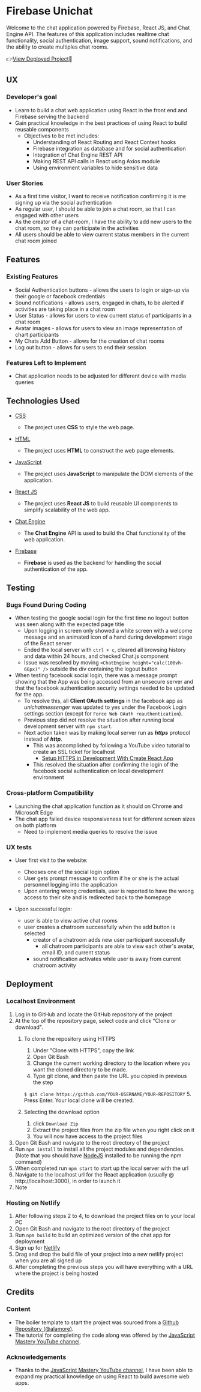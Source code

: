 # Firebase Unichat

Welcome to the chat application powered by Firebase, React JS, and Chat Engine API. The features of this application includes realtime chat functionality, social authentication, image support, sound notifications, and the ability to create multiples chat rooms.

👉[View Deployed Project](https://firebase-unichat.netlify.app/)🚀 
 


## UX

### Developer's goal
- Learn to build a chat web application using React in the front end and Firebase serving the backend
- Gain practical knowledge in the best practices of using React to build reusable components
    + Objectives to be met includes:
        * Understanding of React Routing and React Context hooks
        * Firebase integration as database and for social authentication
        * Integration of Chat Engine REST API
        * Making REST API calls in React using Axios module
        * Using environment variables to hide sensitive data

### User Stories
- As a first time visitor, I want to receive notification confirming it is me signing up via the social authentication
- As regular user, I should be able to join a chat room, so that I can engaged with other users
- As the creator of a chat-room, I have the ability to add new users to the chat room, so they can participate in the activities
- All users should be able to view current status members in the current chat room joined



## Features
 
### Existing Features
- Social Authentication buttons - allows the users to login or sign-up via their google or facebook credentials
- Sound notifications - allows users, engaged in chats, to be alerted if activities are taking place in a chat room
- User Status - allows for users to view current status of participants in a chat room
- Avatar images - allows for users to view an image representation of chart participants
- My Chats Add Button - allows for the creation of chat rooms
- Log out button - allows for users to end their session

### Features Left to Implement
- Chat application needs to be adjusted for different device with media queries



## Technologies Used

- [CSS](https://www.w3schools.com/css/css_intro.asp)
    - The project uses **CSS** to style the web page.

- [HTML](https://www.w3schools.com/css/css_intro.asp)
    - The project uses **HTML** to construct the web page elements.

- [JavaScript](https://www.w3schools.com/js/js_intro.asp)
    - The project uses **JavaScript** to manipulate the DOM elements of the application.

- [React JS](https://reactjs.org/)
    - The project uses **React JS** to build reusable UI components to simplify scalability of the web app.

- [Chat Engine](https://chatengine.io/)
    - The **Chat Engine** API is used to build the Chat functionality of the web application.

- [Firebase](https://firebase.google.com/?gclid=Cj0KCQiAoY-PBhCNARIsABcz773A-bXdKNQCUUyOzVuLYuDWRCamvu0O7k0cwFPE_c2f_leufaF2ZY0aAqEDEALw_wcB&gclsrc=aw.ds)
    - **Firebase** is used as the backend for handling the social authentication of the app.



## Testing

### Bugs Found During Coding

- When testing the google social login for the first time no logout button was seen along with the expected page title
    - Upon logging in screen only showed a white screen with a welcome message and an animated icon of a hand during development stage of the React server
    - Ended the local server with `ctrl + c`, cleared all browsing history and data within 24 hours, and checked Chat.js component
    - Issue was resolved by moving `<ChatEngine height="calc(100vh-66px)" />` outside the div containing the logout button
- When testing facebook social login, there was a message prompt showing that the App was being accessed from an unsecure server and that the facebook authentication security settings needed to be updated for the app.
    - To resolve this, all **Client OAuth settings** in the facebook app as *unichatmessenger* was updated to yes under the Facebook Login settings section (except for `Force Web OAuth reauthentication`).
    - Previous step did not resolve the situation after running local development server with `npm start`.
    - Next action taken was by making local server run as ***https*** protocol instead of ***http***.
        - This was accomplished by following a YouTube video tutorial to create an SSL ticket for localhost 
            - [Setup HTTPS in Development With Create React App](https://www.youtube.com/watch?v=neT7fmZ6sDE)
        - This resolved the situation after confirming the login of the facebook social authentication on local development environment

### Cross-platform Compatibility

- Launching the chat application function as it should on Chrome and Microsoft Edge
- The chat app failed device responsiveness test for different screen sizes on both platform
    - Need to implement media queries to resolve the issue


### UX tests

- User first visit to the website:
    - Chooses one of the social login option
    - User gets prompt message to confirm if he or she is the actual personnel logging into the application
    - Upon entering wrong credentials, user is reported to have the wrong access to their site and is redirected back to the homepage

- Upon successful login:
    - user is able to view active chat rooms 
    - user creates a chatroom successfully when the add button is selected
        - creator of a chatroom adds new user participant successfully
            + all chatroom participants are able to view each other's avatar, email ID, and current status
        - sound notification activates while user is away from current chatroom activity


## Deployment

### Localhost Environment
1. Log in to GitHub and locate the GitHub repository of the project
2. At the top of the repository page, select code and click "Clone or download".
    1. To clone the repository using HTTPS
        1. Under "Clone with HTTPS", copy the link
        2. Open Git Bash
        3. Change the current working directory to the location where you want the cloned directory to be made.
        4. Type git clone, and then paste the URL you copied in previous the step
        
        ```$ git clone https://github.com/YOUR-USERNAME/YOUR-REPOSITORY```
        5. Press Enter. Your local clone will be created.
    2. Selecting the download option
        1. click `Download Zip`
        2. Extract the project files from the zip file when you right click on it
        3. You will now have access to the project files
3. Open Git Bash and navigate to the root directory of the project
4. Run `npm install` to install all the project modules and dependencies. (Note that you should have [NodeJS](https://nodejs.org/en/) installed to be running the npm command)
5. When completed run `npm start` to start up the local server with the url
6. Navigate to the localhost url for the React application (usually @ http://localhost:3000), in order to launch it
7. Note 

### Hosting on Netlify

1. After following steps 2 to 4, to download the project files on to your local PC
2. Open Git Bash and navigate to the root directory of the project
3. Run `npm build` to build an optimized version of the chat app for deployment
4. Sign up for [Netlify](https://www.netlify.com/)
5. Drag and drop the build file of your project into a new netlify project when you are all signed up
6. After completing the previous steps you will have everything with a URL where the project is being hosted



## Credits

### Content
- The boiler template to start the project was sourced from a [Github Repository (@alamore)](https://github.com/alamorre/unichat-course).
- The tutorial for completing the code along was offered by the [JavaScript Mastery YouTube channel](https://youtu.be/Bv9Js3QLOLY).


### Acknowledgements

- Thanks to the [JavaScript Mastery YouTube channel](https://www.youtube.com/channel/UCmXmlB4-HJytD7wek0Uo97A), I have been able to expand my practical knowledge on using React to build awesome web apps.

